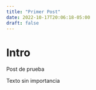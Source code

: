 ```yaml
---
title: "Primer Post"
date: 2022-10-17T20:06:18-05:00
draft: false
---
```


# Intro

Post de prueba

Texto sin importancia
